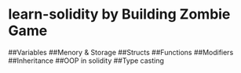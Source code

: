 # learn-solidity by Building Zombie Game 
##Variables
##Menory & Storage
##Structs
##Functions
##Modifiers
##Inheritance
##OOP in solidity
##Type casting
#
